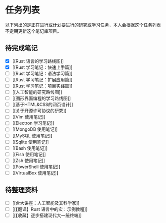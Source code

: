 # 任务列表

以下列出的是正在进行或计划要进行的研究或学习任务，本人会根据这个任务列表不定期更新这个笔记库项目。

## 待完成笔记

- [x] [[Rust 语言的学习路线图]]
- [x] [[Rust 学习笔记：快速上手篇]]
- [ ] [[Rust 学习笔记：语法学习篇]]
- [ ] [[Rust 学习笔记：扩展应用篇]]
- [ ] [[Rust 学习笔记：项目实践篇]]
- [ ] [[人工智能的研究路线图]]
- [ ] [[图形界面编程的学习路线图]]
- [ ] [[基于HTML&CSS的网页设计]]
- [ ] [[关于开源许可协议的研究]]
- [ ] [[Vim 使用笔记]]
- [ ] [[Electron 学习笔记]]
- [ ] [[MongoDB 使用笔记]]
- [ ] [[MySQL 使用笔记]]
- [ ] [[Sqlite 使用笔记]]
- [ ] [[Bash 使用笔记]]
- [ ] [[Fish 使用笔记]]
- [ ] [[Zsh 使用笔记]]
- [ ] [[PowerShell 使用笔记]]
- [ ] [[VirtualBox 使用笔记]]

## 待整理资料

- [ ] [[台大讲座：人工智能及其科学家]]
- [ ] [[【翻译】Rust 语言中的宏：示例教程]]
- [ ] [[【收藏】逐步搭建现代大一统终端]]
